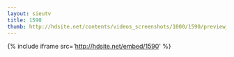 ```yaml
---
layout: sieutv
title: 1590
thumb: http://hdsite.net/contents/videos_screenshots/1000/1590/preview_360p.mp4.jpg
---
```

{% include iframe src='http://hdsite.net/embed/1590' %}
 

